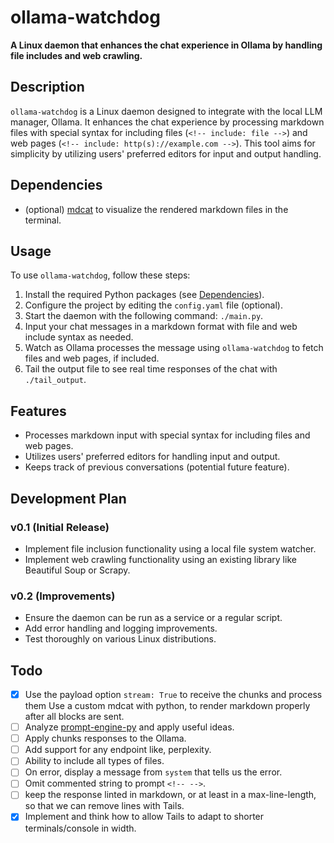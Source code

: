 # ollama-watchdog

**A Linux daemon that enhances the chat experience in Ollama by handling file includes
and web crawling.**

## Description

`ollama-watchdog` is a Linux daemon designed to integrate with the local LLM manager,
Ollama. It enhances the chat experience by processing markdown files with special syntax
for including files (`<!-- include: file -->`) and web pages
(`<!-- include: http(s)://example.com -->`). This tool aims for simplicity by utilizing
users' preferred editors for input and output handling.

## Dependencies

-   (optional) [mdcat](https://github.com/swsnr/mdcat) to visualize the rendered
    markdown files in the terminal.

## Usage

To use `ollama-watchdog`, follow these steps:

1. Install the required Python packages (see [Dependencies](#dependencies)).
2. Configure the project by editing the `config.yaml` file (optional).
3. Start the daemon with the following command: `./main.py`.
4. Input your chat messages in a markdown format with file and web include syntax as
   needed.
5. Watch as Ollama processes the message using `ollama-watchdog` to fetch files and web
   pages, if included.
6. Tail the output file to see real time responses of the chat with `./tail_output`.

## Features

-   Processes markdown input with special syntax for including files and web pages.
-   Utilizes users' preferred editors for handling input and output.
-   Keeps track of previous conversations (potential future feature).

## Development Plan

### v0.1 (Initial Release)

-   Implement file inclusion functionality using a local file system watcher.
-   Implement web crawling functionality using an existing library like Beautiful Soup
    or Scrapy.

### v0.2 (Improvements)

-   Ensure the daemon can be run as a service or a regular script.
-   Add error handling and logging improvements.
-   Test thoroughly on various Linux distributions.

## Todo

-   [x] Use the payload option `stream: True` to receive the chunks and process them Use
        a custom mdcat with python, to render markdown properly after all blocks are
        sent.
-   [ ] Analyze [prompt-engine-py](https://github.com/microsoft/prompt-engine-py) and
        apply useful ideas.
-   [ ] Apply chunks responses to the Ollama.
-   [ ] Add support for any endpoint like, perplexity.
-   [ ] Ability to include all types of files.
-   [ ] On error, display a message from `system` that tells us the error.
-   [ ] Omit commented string to prompt `<!-- -->`.
-   [ ] keep the response linted in markdown, or at least in a max-line-length, so that
        we can remove lines with Tails.
-   [x] Implement and think how to allow Tails to adapt to shorter terminals/console in
        width.
